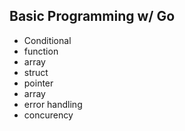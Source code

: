 ## Basic Programming w/ Go
- Conditional
- function
- array
- struct
- pointer
- array
- error handling
- concurency

